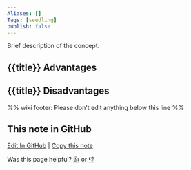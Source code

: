 ```yaml
---
Aliases: []
Tags: [seedling]
publish: false
---
```


Brief description of the concept.

## {{title}} Advantages

## {{title}} Disadvantages

%% wiki footer: Please don't edit anything below this line %%

## This note in GitHub

<span class="git-footer">[Edit In GitHub](https://github.dev/data-engineering-community/data-engineering-wiki/blob/main/Concepts/{{title}}.md "git-hub-edit-note") | [Copy this note](https://raw.githubusercontent.com/data-engineering-community/data-engineering-wiki/main/Concepts/{{title}}.md "git-hub-copy-note")</span>

<span class="git-footer">Was this page helpful?
[👍](https://tally.so/r/3jZ8D4?rating=Yes&url=https://dataengineering.wiki/Concepts/{{title}}) or [👎](https://tally.so/r/3jZ8D4?rating=No&url=https://dataengineering.wiki/Concepts/{{title}})</span>
